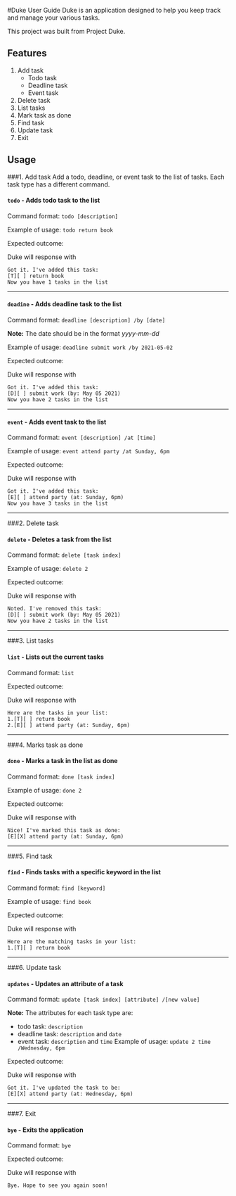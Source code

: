 #Duke User Guide
Duke is an application designed to help you keep track and manage your various tasks.

This project was built from Project Duke.

## Features 
1. Add task
    * Todo task
    * Deadline task
    * Event task
2. Delete task
3. List tasks
4. Mark task as done
5. Find task
6. Update task
7. Exit


## Usage

###1. Add task
Add a todo, deadline, or event task to the list of tasks. Each task type has a different command.

#### `todo` - Adds todo task to the list
Command format: `todo [description]`

Example of usage: `todo return book`

Expected outcome:

Duke will response with
```
Got it. I've added this task:
[T][ ] return book
Now you have 1 tasks in the list

```

---
#### `deadine` - Adds deadline task to the list
Command format: `deadline [description] /by [date]`

__Note:__ The date should be in the format _yyyy-mm-dd_

Example of usage: `deadline submit work /by 2021-05-02`

Expected outcome:

Duke will response with
```
Got it. I've added this task:
[D][ ] submit work (by: May 05 2021)
Now you have 2 tasks in the list
```
---

#### `event` - Adds event task to the list
Command format: `event [description] /at [time]`

Example of usage: `event attend party /at Sunday, 6pm`

Expected outcome:

Duke will response with
```
Got it. I've added this task:
[E][ ] attend party (at: Sunday, 6pm)
Now you have 3 tasks in the list
```
---

###2. Delete task

#### `delete` - Deletes a task from the list
Command format: `delete [task index]`

Example of usage: `delete 2`

Expected outcome:

Duke will response with
```
Noted. I've removed this task:
[D][ ] submit work (by: May 05 2021)
Now you have 2 tasks in the list
```
---

###3. List tasks

#### `list` - Lists out the current tasks
Command format: `list`

Expected outcome:

Duke will response with
```
Here are the tasks in your list:
1.[T][ ] return book
2.[E][ ] attend party (at: Sunday, 6pm)
```
---

###4. Marks task as done

#### `done` - Marks a task in the list as done
Command format: `done [task index]`

Example of usage: `done 2`

Expected outcome:

Duke will response with
```
Nice! I've marked this task as done:
[E][X] attend party (at: Sunday, 6pm)
```
---

###5. Find task

#### `find` - Finds tasks with a specific keyword in the list
Command format: `find [keyword]`

Example of usage: `find book`

Expected outcome:

Duke will response with
```
Here are the matching tasks in your list:
1.[T][ ] return book
```
---

###6. Update task

#### `updates` - Updates an attribute of a task
Command format: `update [task index] [attribute] /[new value]`

__Note:__ The attributes for each task type are:  
- todo task: `description`
- deadline task: `description` and `date`
- event task: `description` and `time`
Example of usage: `update 2 time /Wednesday, 6pm`

Expected outcome:

Duke will response with
```
Got it. I've updated the task to be:
[E][X] attend party (at: Wednesday, 6pm)
```
---

###7. Exit

#### `bye` - Exits the application
Command format: `bye`

Expected outcome:

Duke will response with
```
Bye. Hope to see you again soon!
```
